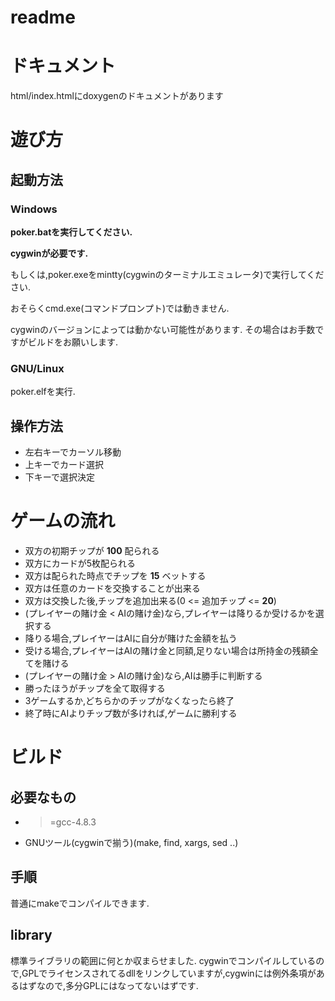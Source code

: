 # readme

# ドキュメント

html/index.htmlにdoxygenのドキュメントがあります

# 遊び方

## 起動方法

### Windows

**poker.batを実行してください.**

**cygwinが必要です.**

もしくは,poker.exeをmintty(cygwinのターミナルエミュレータ)で実行してください.

おそらくcmd.exe(コマンドプロンプト)では動きません.

cygwinのバージョンによっては動かない可能性があります.
その場合はお手数ですがビルドをお願いします.

### GNU/Linux

poker.elfを実行.

## 操作方法

* 左右キーでカーソル移動
* 上キーでカード選択
* 下キーで選択決定

# ゲームの流れ

* 双方の初期チップが **100** 配られる
* 双方にカードが5枚配られる
* 双方は配られた時点でチップを **15** ベットする
* 双方は任意のカードを交換することが出来る
* 双方は交換した後,チップを追加出来る(0 <= 追加チップ <= **20**)
* (プレイヤーの賭け金 < AIの賭け金)なら,プレイヤーは降りるか受けるかを選択する
* 降りる場合,プレイヤーはAIに自分が賭けた金額を払う
* 受ける場合,プレイヤーはAIの賭け金と同額,足りない場合は所持金の残額全てを賭ける
* (プレイヤーの賭け金 > AIの賭け金)なら,AIは勝手に判断する
* 勝ったほうがチップを全て取得する
* 3ゲームするか,どちらかのチップがなくなったら終了
* 終了時にAIよりチップ数が多ければ,ゲームに勝利する

# ビルド

## 必要なもの

* >=gcc-4.8.3
* GNUツール(cygwinで揃う)(make, find, xargs, sed ..)

## 手順

普通にmakeでコンパイルできます.

## library

標準ライブラリの範囲に何とか収まらせました.
cygwinでコンパイルしているので,GPLでライセンスされてるdllをリンクしていますが,cygwinには例外条項があるはずなので,多分GPLにはなってないはずです.
